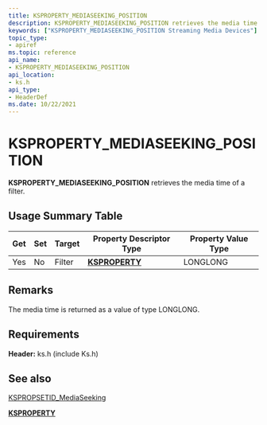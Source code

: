 ```yaml
---
title: KSPROPERTY_MEDIASEEKING_POSITION
description: KSPROPERTY_MEDIASEEKING_POSITION retrieves the media time of a filter.
keywords: ["KSPROPERTY_MEDIASEEKING_POSITION Streaming Media Devices"]
topic_type:
- apiref
ms.topic: reference
api_name:
- KSPROPERTY_MEDIASEEKING_POSITION
api_location:
- ks.h
api_type:
- HeaderDef
ms.date: 10/22/2021
---
```


# KSPROPERTY_MEDIASEEKING_POSITION

**KSPROPERTY_MEDIASEEKING_POSITION** retrieves the media time of a filter.

## Usage Summary Table

| Get | Set | Target | Property Descriptor Type | Property Value Type |
|--|--|--|--|--|
| Yes | No | Filter | [**KSPROPERTY**](./ksproperty-structure.md) | LONGLONG |

## Remarks

The media time is returned as a value of type LONGLONG.

## Requirements

**Header:** ks.h (include Ks.h)

## See also

[KSPROPSETID_MediaSeeking](kspropsetid-mediaseeking.md)

[**KSPROPERTY**](./ksproperty-structure.md)